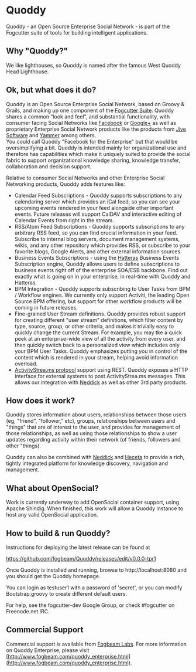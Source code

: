 Quoddy
========

Quoddy - an Open Source Enterprise Social Network - is part of the Fogcutter suite of tools for building intelligent applications.

Why "Quoddy?"
----------------

We like lighthouses, so Quoddy is named after the famous West Quoddy Head Lighthouse.

Ok, but what does it do?
--------------------------

Quoddy is an Open Source Enterprise Social Network, based on Groovy & Grails, and making up one component of 
the [Fogcutter Suite](http://code.google.com/p/fogcutter).   Quoddy shares a common "look and feel", and 
substantial functionality, with consumer facing Social Networks like [Facebook](http://www.facebook.com) or 
[Google+](http://plus.google.com) as well as proprietary Enterprise Social Network products like the products 
from [Jive Software](http://www.jivesoftware.com) and [Yammer](http://www.yammer.com) among others.   
You could call Quoddy "Facebook for the Enterprise" but that would be oversimplifying a bit.  Quoddy is intended 
mainly for organizational use and therefore has capabilities which make it uniquely suited to provide the social 
fabric to support organizational knowledge sharing, knowledge transfer, collaboration and decision support.

Relative to consumer Social Networks and other Enterprise Social Networking products, Quoddy adds features like:

* Calendar Feed Subscriptions - Quoddy supports subscriptions to any calendaring server which provides an iCal feed, so you can see your  upcoming events rendered in your feed alongside other important events.  Future releases will support CalDAV and interactive editing of Calendar Events from right in the stream.
* RSS/Atom Feed Subscriptions - Quoddy supports subscriptions to any arbitrary RSS feed, so you can find crucial information in your feed.  Subscribe to internal blog servers, document management systems, wikis, and any other repository which provides RSS, or subscribe to your favorite blogs, Google Alerts, and other external information sources.
* Business Events Subscriptions - using the [Hatteras](https://github.com/fogbeam/Hatteras) Business Events Subscription engine, Quoddy allows users to define subscriptions to business events right off of the enterprise SOA/ESB backbone.  Find out exactly what is going on in your enterprise, in real-time with Quoddy and Hatteras.
* BPM Integration - Quoddy supports subscribing to User Tasks from BPM / Workflow engines.  We currently only support Activiti, the leading Open Source BPM offering, but support for other workflow products will be coming in future releases.
* Fine-grained User Stream definitions.  Quoddy provides robust support for creating different "user stream" definitions, which filter content by type, source, group, or other criteria, and makes it trivially easy to quickly change the current Stream.  For example, you may tke a quick peek at an enterprise-wide view of all the activity from every user, and then quickly switch back to a personalized view which includes only your BPM User Tasks.  Quoddy emphasizes putting *you* in control of the content which is rendered in your stream, helping avoid information overload.
* [ActivityStrea.ms protocol](http://activitystrea.ms) support using REST.  Quoddy exposes a HTTP interface for external systems to post ActivityStrea.ms messages.  This allows our integration with [Neddick](http://code.google.com/p/neddick/) as well as other 3rd party products.


How does it work?
--------------------

Quoddy stores information about users, relationships between those users (eg, "friend", "follower," etc), groups,
relationships between users and "things" that are of interest to the user, and provides for management of those
relationships, as well as using those relationships to show a user updates regarding activity within their
network (of friends, followers and other "things).

Quoddy can also be combined with [Neddick](https://github.com/fogbeam/Neddick) and [Heceta](https://github.com/fogbeam/Heceta)
to provide a rich, tightly integrated platform for knowledge discovery, navigation and management.

What about OpenSocial?
--------------------------

Work is currently underway to add OpenSocial container support, using Apache Shindig.  When finished, this work
will allow a Quoddy instance to host any valid OpenSocial application.

How to build & run Quoddy?
----------------------------

Instructions for deploying the latest release can be found at

https://github.com/fogbeam/Quoddy/releases/edit/v0.0.0-tpr1

Once Quoddy is installed and running, browse to http://localhost:8080 and you should get the Quoddy homepage.  

You can login as testuser1 with a password of 'secret', or you can modify Bootstrap.groovy to create
different default users.

For help, see the fogcutter-dev Google Group, or check #fogcutter on Freenode.net IRC.	

Commercial Support
------------------

Commercial support is available from [Fogbeam Labs](http://www.fogbeam.com).  For more information on
Quoddy Enterprise, please visit [http://www.fogbeam.com/quoddy_enterprise.html](http://www.fogbeam.com/quoddy_enterprise.html).
